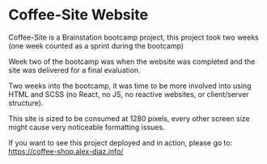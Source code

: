 # Coffee-Site Website
Coffee-Site is a Brainstation bootcamp project, this project took two weeks (one week counted as a sprint during the bootcamp)

Week two of the bootcamp was when the website was completed and the site was delivered for a final evaluation. 

Two weeks into the bootcamp, it was time to be more involved into using HTML and SCSS (no React, no JS, no reactive websites, or client/server structure). 

This site is sized to be consumed at 1280 pixels, every other screen size might cause very noticeable formatting issues.

If you want to see this project deployed and in action, please go to: 
https://coffee-shop.alex-diaz.info/
